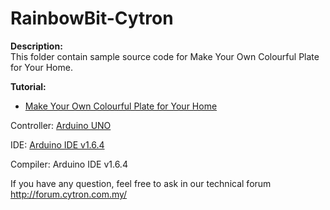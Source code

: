 # RainbowBit-Cytron
<strong>Description:</strong><br/>
This folder contain sample source code for Make Your Own Colourful Plate for Your Home.<br/>

<strong>Tutorial:</strong>
<ul>
<li><a href=": http://tutorial.cytron.com.my/2015/08/17/make-your-own-colourful-plate-for-your-home/" target="_blank">Make Your Own Colourful Plate for Your Home</a></li>
</ul>

Controller: <a href="http://www.cytron.com.my/p-arduino-uno" target="_blank"> Arduino UNO</a>

IDE: <a href="https://www.arduino.cc/en/main/software" target="_blank">Arduino IDE v1.6.4</a>

Compiler: Arduino IDE v1.6.4

If you have any question, feel free to ask in our technical forum http://forum.cytron.com.my/
